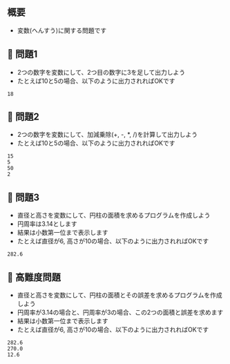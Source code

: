 ## 概要

- 変数(へんすう)に関する問題です

## :turtle: 問題1

- 2つの数字を変数にして、2つ目の数字に3を足して出力しよう
- たとえば10と5の場合、以下のように出力されればOKです

```
18
```

## :dog: 問題2

- 2つの数字を変数にして、加減乗除(+, -, *, /)を計算して出力しよう
- たとえば10と5の場合、以下のように出力されればOKです

```
15
5
50
2
```

## :bear: 問題3

- 直径と高さを変数にして、円柱の面積を求めるプログラムを作成しよう
- 円周率は3.14とします
- 結果は小数第一位まで表示します
- たとえば直径が6, 高さが10の場合、以下のように出力されればOKです

```
282.6
```

## :whale: 高難度問題

- 直径と高さを変数にして、円柱の面積とその誤差を求めるプログラムを作成しよう
- 円周率が3.14の場合と、円周率が3の場合、この2つの面積と誤差を求めます
- 結果は小数第一位まで表示します
- たとえば直径が6, 高さが10の場合、以下のように出力されればOKです

```
282.6
270.0
12.6
```
